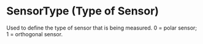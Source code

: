 # SensorType (Type of Sensor)

Used to define the type of sensor that is being measured. 0 = polar sensor; 1 = orthogonal sensor.
